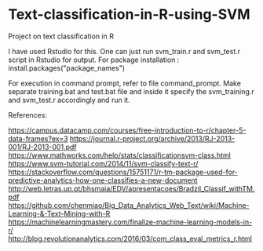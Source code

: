 # Text-classification-in-R-using-SVM
Project on text classification in R

I have used Rstudio for this. One can just run svm_train.r and svm_test.r script in Rstudio for output. 
For package installation : install.packages("package_names")

For execution in command prompt, refer to file command_prompt.
Make separate training.bat and test.bat file and inside it specify the svm_training.r and svm_test.r accordingly and run it.

References:

https://campus.datacamp.com/courses/free-introduction-to-r/chapter-5-data-frames?ex=3
https://journal.r-project.org/archive/2013/RJ-2013-001/RJ-2013-001.pdf
https://www.mathworks.com/help/stats/classificationsvm-class.html
https://www.svm-tutorial.com/2014/11/svm-classify-text-r/
https://stackoverflow.com/questions/15751171/r-tm-package-used-for-predictive-analytics-how-one-classifies-a-new-document
http://web.letras.up.pt/bhsmaia/EDV/apresentacoes/Bradzil_Classif_withTM.pdf
https://github.com/chenmiao/Big_Data_Analytics_Web_Text/wiki/Machine-Learning-&-Text-Mining-with-R
https://machinelearningmastery.com/finalize-machine-learning-models-in-r/
http://blog.revolutionanalytics.com/2016/03/com_class_eval_metrics_r.html
